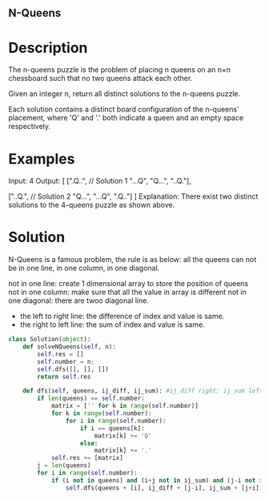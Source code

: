 N-Queens
---

# Description
The n-queens puzzle is the problem of placing n queens on an n×n chessboard such that no two queens attack each other.

Given an integer n, return all distinct solutions to the n-queens puzzle.

Each solution contains a distinct board configuration of the n-queens' placement, where 'Q' and '.' both indicate a queen and an empty space respectively.

# Examples

Input: 4
Output: [
 [".Q..",  // Solution 1
  "...Q",
  "Q...",
  "..Q."],

 ["..Q.",  // Solution 2
  "Q...",
  "...Q",
  ".Q.."]
]
Explanation: There exist two distinct solutions to the 4-queens puzzle as shown above.

# Solution

N-Queens is a famous problem, the rule is as below: all the queens can not be in one line, in one column, in one diagonal.

not in one line: create 1 dimensional array to store the position of queens
not in one column: make sure that all the value in array is different
not in one diagonal: there are twoo diagonal line.
- the left to right line: the difference of index and value is same.
- the right to left line: the sum of index and value is same.

``` python
class Solution(object):
    def solveNQueens(self, n):
        self.res = []
        self.number = n;
        self.dfs([], [], [])
        return self.res

    def dfs(self, queens, ij_diff, ij_sum): #ij_diff right; ij_sum left
        if len(queens) == self.number:
            matrix = ['' for k in range(self.number)]
            for k in range(self.number):
                for i in range(self.number):
                    if i == queens[k]:
                        matrix[k] += 'Q'
                    else:
                        matrix[k] += '.'
            self.res += [matrix]
        j = len(queens)
        for i in range(self.number):
            if (i not in queens) and (i+j not in ij_sum) and (j-i not in ij_diff) :
                self.dfs(queens + [i], ij_diff + [j-i], ij_sum + [j+i])
```

